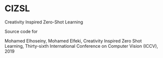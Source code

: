 # CIZSL
Creativity Inspired Zero-Shot Learning

Source code for 

Mohamed Elhoseiny, Mohamed Elfeki, Creativity Inspired Zero Shot Learning, Thirty-sixth International Conference on Computer Vision  (ICCV), 2019

